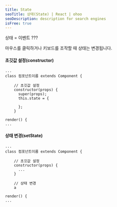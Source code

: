 ```yaml
---
title: State
seoTitle: 상태(State) | React | ohoo
seoDescription: description for search engines
isFree: true
---
```


상태 = 이벤트 ???

마우스를 클릭하거나 키보드를 조작할 때 상태는 변경됩니다. 


#### 초깃값 설정(constructor)
```
...
class 컴포넌트이름 extends Component {

    // 초깃값 설정
    constructor(props) {
      super(props);
      this.state = {

      };
    }

render() {
...
```

#### 상태 변경(setState)
```
...
class 컴포넌트이름 extends Component {

    // 초깃값 설정
    constructor(props) {
      ...
    }

    // 상태 변경
    a

render() {
...
```
